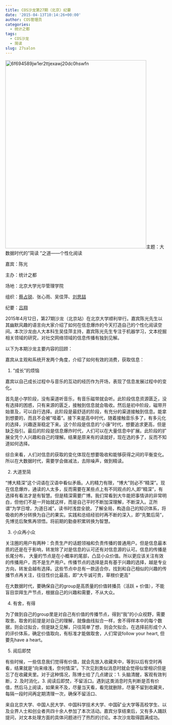 ```yaml
---
title: COS沙龙第27期（北京）纪要
date: '2015-04-13T10:14:26+00:00'
author: COS管理员
categories:
  - 统计之都
tags:
  - COS沙龙
  - 简读
slug: 27salon
---
```


[<img class="aligncenter size-full wp-image-10864" src="https://cos.name/wp-content/uploads/2015/04/6f694589jw1er2ttjexawj20dc0hswfn.jpg" alt="6f694589jw1er2ttjexawj20dc0hswfn" width="440" height="587" srcset="https://cos.name/wp-content/uploads/2015/04/6f694589jw1er2ttjexawj20dc0hswfn.jpg 440w, https://cos.name/wp-content/uploads/2015/04/6f694589jw1er2ttjexawj20dc0hswfn-225x300.jpg 225w, https://cos.name/wp-content/uploads/2015/04/6f694589jw1er2ttjexawj20dc0hswfn-375x500.jpg 375w" sizes="(max-width: 440px) 100vw, 440px" />](https://cos.name/wp-content/uploads/2015/04/6f694589jw1er2ttjexawj20dc0hswfn.jpg)主题：大数据时代的”简读 ”之道——个性化阅读
  
嘉宾：陈光
  
主办：统计之都
  
场地：北京大学光华管理学院
  
组织：<a href="http://weibo.com/u/3264504301?topnav=1&wvr=6&topsug=1" target="_blank">蔡占锐</a>、张心雨、吴佳萍、<a href="http://www.bjt.name/" target="_blank">刘思喆</a>
  
纪要：<a href="http://weibo.com/u/5340259059?topnav=1&wvr=6&topsug=1" target="_blank">吕翔</a>

2015年4月12日，第27期沙龙（北京站）在北京大学顺利举行。嘉宾陈光先生以其幽默风趣的语言向大家介绍了如何在信息爆炸的今天打造自己的个性化阅读空间。本次沙龙由人大本科生吴佳萍主持，嘉宾陈光先生专注于机器学习，文本挖掘相关领域的研究，对社交网络领域的信息传播有独到见解。

以下为本期沙龙主要内容的回顾：

<!--more-->


  
嘉宾从主观和系统开发两个角度，介绍了如何有效的消费，获取信息：

1. “成长”的烦恼
  
嘉宾以自己成长过程中与音乐的互动的经历作为开场，表现了信息发展过程中的变化。
  
首先是小学阶段，没有渠道听音乐，有音乐磁带就会听。此阶段信息资源匮乏，没有选择的困惑，只有来源的匮乏，接触到信息就会吸收。然后是初中阶段，磁带开始普及，可以自行选择。此阶段是最舒适的阶段，有充分的渠道接触到信息。能拿到想要的，而且不会被”噎着”。接下来是高中时代，随着接触音乐多了，有多元化的选择，兴趣逐渐稳定下来。这个阶段是信息的“小康”时代，想要追求更高，但是缺乏指引。最后的阶段是信息爆炸时代，人们可以在大量信息中扩展。此阶段的扩展全凭个人兴趣和自己的理解。结果是原来有的读就好，现在选的多了，反而不知道如何选择。
  
综合来看，人们对信息的获取的变化体现在想要吸收和能够获得之间的平衡变化。所以在大数据时代，需要学会做减法，去除噪声，做到精读。

2. 大道至简

“博大精深”这个词语在汉语中看似矛盾。人的精力有限，“博大”则必不“精深”。现在信息爆炸，通读的人太多，反而需要在某些点上有不同观点的人,即“精深”，有选择有看法才是有智慧。但是精深需要广博。我们常看到大牛能把事情讲的非常明白，但他们不是一开始就这样，而是自己平时不断加深理解，不断深入。正所谓“为学日增，为道日减”，读书时浅尝全貌，了解全局，构造自己的知识体系，将吸收的养分转换为自己的果实。实践和总结经验时再不断的深入，即“先繁后简”，先博览后聚焦再领悟。将前期的勤奋积累转换为智慧。

3. 小众再小众
  
关注圈的用户有两种：负责生产的话题领袖和负责传播的普通用户。但是信息最本质的还是在于影响，转发除了对是信息的认可还有对信息源的认可。信息的传播是长尾分布， 大量的节点是在小概率的尾部，凸显小众价值。所以更应该关注有效的传播用户，而不是生产用户。传播节点的选择是具有基于兴趣的选择，越是专业方向，转发会越有选择。这些节点中总有一款适合你，找到和自己相似的兴趣的传播节点再关注，往往性价比最高，即“大牛诚可贵，草根价更高”
  
在大数据时代，要确保自己的group是高质量的价值转播员（活跃 + 价值），不能盲目崇拜生产节点，根据自己的兴趣和需要，不从大众。

4. 有舍，有得
  
为了做到自己的group里是对自己有价值的传播节点，得到“我”的小众视野，需要取舍。取舍的前提是对自己的理解，就像曲线拟合一样，舍不得样本中的每个数据，则会过拟合，但是缺乏见解，只往简单了想，则会欠拟合。在选择前形成个人的评价体系，确定价值取向，有标准才能做取舍，人们常说follow your heart, 但要先have a heart。

5. 阅后即焚
  
有些时候，一些信息我们觉得有价值，就会先放入收藏夹中，等到以后有空时再看，结果就是“向来缘浅，奈何情深”。下次见到类似消息时就会觉得似曾相识但是忘了在收藏夹里。对于这种情况，陈博士给了几点建议：1. 头脑清醒，客观有效判断，2. 及时消化，3. 阅读后即焚，不留活口。遇到这类消息时先判断是否有价值，然后马上阅读，如果来不及，尽量当天看，看完就删除，尽量不留到收藏夹，每隔一段时间再定期清理一次，确保不留活口、

来自北京大学、中国人民大学、中国科学技术大学、中国矿业大学等高校学生、以及业界人士和创业者共四十余人参加了本次活动。嘉宾分享结束后，又有多人踊跃提问，对文本处理方面的具体问题进行了热烈的讨论。本次沙龙取得圆满成功。
